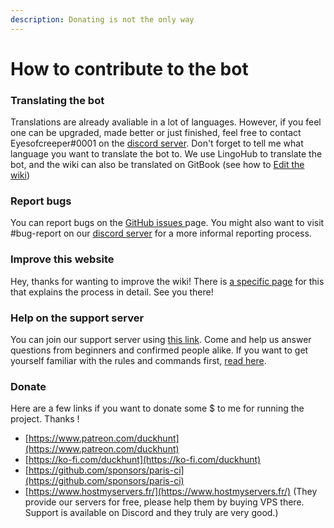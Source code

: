 ```yaml
---
description: Donating is not the only way
---
```


# How to contribute to the bot

### Translating the bot

Translations are already avaliable in a lot of languages. However, if you feel one can be upgraded, made better or just finished, feel free to contact Eyesofcreeper\#0001 on the [discord server](https://discordapp.com/invite/2BksEkV). Don't forget to tell me what language you want to translate the bot to. We use LingoHub to translate the bot, and the wiki can also be translated on GitBook \(see how to [Edit the wiki](../how-to-edit-this-wiki.md)\)

### Report bugs

You can report bugs on the [GitHub issues ](https://github.com/DuckHunt-discord/DHV3/issues)page. You might also want to visit \#bug-report on our [discord server](https://discordapp.com/invite/2BksEkV) for a more informal reporting process.

### Improve this website

Hey, thanks for wanting to improve the wiki! There is [a specific page](../how-to-edit-this-wiki.md) for this that explains the process in detail.  See you there!

### Help on the support server

You can join our support server using [this link](https://discord.gg/2BksEkV). Come and help us answer questions from beginners and confirmed people alike. If you want to get yourself familiar with the rules and commands first, [read here](../support-server/how-to-join.md). 

### Donate

Here are a few links if you want to donate some $ to me for running the project. Thanks ! 

* [https://www.patreon.com/duckhunt](https://www.patreon.com/duckhunt)
* [https://ko-fi.com/duckhunt](https://ko-fi.com/duckhunt)
* [https://github.com/sponsors/paris-ci](https://github.com/sponsors/paris-ci)
* [https://www.hostmyservers.fr/](https://www.hostmyservers.fr/) \(They provide our servers for free, please help them by buying VPS there. Support is available on Discord and they truly are very good.\)



